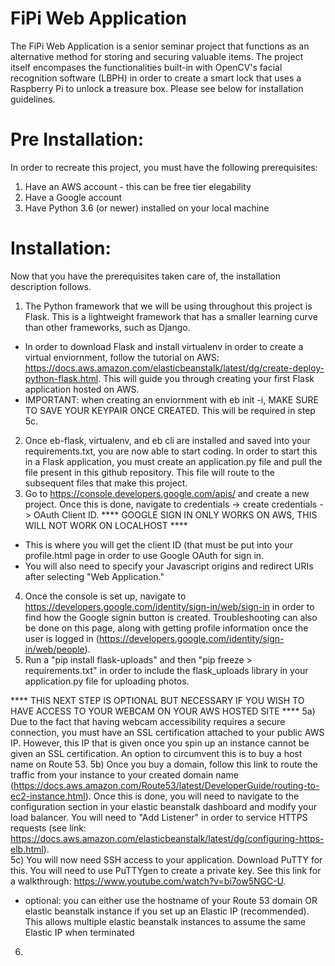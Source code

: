 # FiPi Web Application

The FiPi Web Application is a senior seminar project that functions as an alternative method for storing and securing valuable items.  The project itself encompases the functionalities built-in with OpenCV's facial recognition software (LBPH) in order to create a smart lock that uses a Raspberry Pi to unlock a treasure box.  Please see below for installation guidelines.

# Pre Installation:

In order to recreate this project, you must have the following prerequisites:

1) Have an AWS account - this can be free tier elegability
2) Have a Google account
3) Have Python 3.6 (or newer) installed on your local machine

# Installation:

Now that you have the prerequisites taken care of, the installation description follows.  

1) The Python framework that we will be using throughout this project is Flask.  This is a lightweight framework that has a smaller learning curve than other frameworks, such as Django.  
  - In order to download Flask and install virtualenv in order to create a virtual enviornment, follow the tutorial on AWS:           https://docs.aws.amazon.com/elasticbeanstalk/latest/dg/create-deploy-python-flask.html.  This will guide you through creating your first Flask application hosted on AWS.  
  - IMPORTANT: when creating an enviornment with eb init -i, MAKE SURE TO SAVE YOUR KEYPAIR ONCE CREATED.  This will be required in step 5c.
2) Once eb-flask, virtualenv, and eb cli are installed and saved into your requirements.txt, you are now able to start coding.  In order to start this in a Flask application, you must create an application.py file and pull the file present in this github repository.  This file will route to the subsequent files that make this project.  
3) Go to https://console.developers.google.com/apis/ and create a new project.  Once this is done, navigate to credentials -> create credentials -> OAuth Client ID.
**** GOOGLE SIGN IN ONLY WORKS ON AWS, THIS WILL NOT WORK ON LOCALHOST ****

  - This is where you will get the client ID (that must be put into your profile.html page in order to use Google OAuth for sign in.
  - You will also need to specify your Javascript origins and redirect URIs after selecting "Web Application."
4) Once the console is set up, navigate to https://developers.google.com/identity/sign-in/web/sign-in in order to find how the Google signin button is created.  Troubleshooting can also be done on this page, along with getting profile information once the user is logged in (https://developers.google.com/identity/sign-in/web/people).
5) Run a "pip install flask-uploads" and then "pip freeze > requirements.txt" in order to include the flask_uploads library in your application.py file for uploading photos.  

**** THIS NEXT STEP IS OPTIONAL BUT NECESSARY IF YOU WISH TO HAVE ACCESS TO YOUR WEBCAM ON YOUR AWS HOSTED SITE ****
5a) Due to the fact that having webcam accessibility requires a secure connection, you must have an SSL certification attached to your public AWS IP.  However, this IP that is given once you spin up an instance cannot be given an SSL certification.  An option to circumvent this is to buy a host name on Route 53.
5b) Once you buy a domain, follow this link to route the traffic from your instance to your created domain name (https://docs.aws.amazon.com/Route53/latest/DeveloperGuide/routing-to-ec2-instance.html).  Once this is done, you will need to navigate to the configuration section in your elastic beanstalk dashboard and modify your load balancer.  You will need to "Add Listener" in order to service HTTPS requests (see link: https://docs.aws.amazon.com/elasticbeanstalk/latest/dg/configuring-https-elb.html).  
5c) You will now need SSH access to your application.  Download PuTTY for this.  You will need to use PuTTYgen to create a private key.  See this link for a walkthrough: https://www.youtube.com/watch?v=bi7ow5NGC-U.
  - optional: you can either use the hostname of your Route 53 domain OR elastic beanstalk instance if you set up an Elastic IP (recommended).  This allows multiple elastic beanstalk instances to assume the same Elastic IP when terminated

6) 
